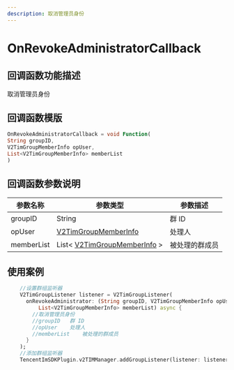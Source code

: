 ```yaml
---
description: 取消管理员身份
---
```


# OnRevokeAdministratorCallback

## 回调函数功能描述

取消管理员身份

## 回调函数模版

```dart
OnRevokeAdministratorCallback = void Function(
String groupID,
V2TimGroupMemberInfo opUser,
List<V2TimGroupMemberInfo> memberList
)
```

## 回调函数参数说明

| 参数名称       | 参数类型                                                                                  | 参数描述    |
| ---------- | ------------------------------------------------------------------------------------- | ------- |
| groupID    | String                                                                                | 群 ID    |
| opUser     | [V2TimGroupMemberInfo](../../api/guan-jian-lei/group/v2timgroupmemberinfo.md)         | 处理人     |
| memberList | List< [V2TimGroupMemberInfo](../../api/guan-jian-lei/group/v2timgroupmemberinfo.md) > | 被处理的群成员 |

## 使用案例

```dart
    //设置群组监听器
    V2TimGroupListener listener = V2TimGroupListener(
      onRevokeAdministrator: (String groupID, V2TimGroupMemberInfo opUser,
          List<V2TimGroupMemberInfo> memberList) async {
        //取消管理员身份
        //groupID	群 ID
        //opUser	处理人
        //memberList	被处理的群成员
      }
    );
    //添加群组监听器
    TencentImSDKPlugin.v2TIMManager.addGroupListener(listener: listener);
```

